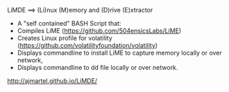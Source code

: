 LiMDE ==> (Li)nux (M)emory and (D)rive (E)xtractor

* A "self contained" BASH Script that:
* Compiles LiME (https://github.com/504ensicsLabs/LiME)
* Creates Linux profile for volatility (https://github.com/volatilityfoundation/volatility)
* Displays commandline to install LiME to capture memory locally or over network,
* Displays commandline to dd file locally or over network.
 

http://ajmartel.github.io/LiMDE/

